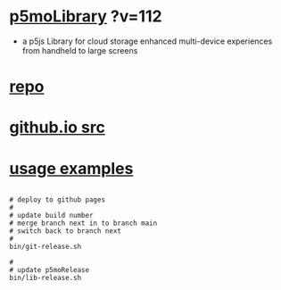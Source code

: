 # [p5moLibrary](https://github.com/molab-itp/p5moLibrary) ?v=112

- a p5js Library for cloud storage enhanced multi-device experiences from handheld to large screens

# [repo](https://github.com/molab-itp/p5moLibrary)

# [github.io src](https://molab-itp.github.io/p5moLibrary/src?v=112)

# [usage examples](https://github.com/molab-itp/p5moExamples)

```

# deploy to github pages
#
# update build number
# merge branch next in to branch main
# switch back to branch next
#
bin/git-release.sh

#
# update p5moRelease
bin/lib-release.sh


```
